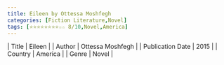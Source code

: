 ```yaml
---
title: Eileen by Ottessa Moshfegh
categories: [Fiction Literature,Novel]
tags: [⭐⭐⭐⭐⭐⭐⭐⭐☆☆ 8/10,Novel,America]
---
```

        
| Title | Eileen  |
| Author |  Ottessa Moshfegh  |
| Publication Date | 2015   |
| Country | America |
| Genre | Novel  |
        